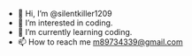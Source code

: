 - 👋 Hi, I’m @silentkiller1209
- 👀 I’m interested in coding.
- 🌱 I’m currently learning coding.
- 📫 How to reach me m89734339@gmail.com

<!---
silentkiller1209/silentkiller1209 is a ✨ special ✨ repository because its `README.md` (this file) appears on your GitHub profile.
You can click the Preview link to take a look at your changes.
--->
